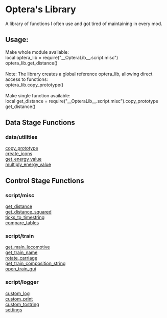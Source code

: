 # Optera's Library
A library of functions I often use and got tired of maintaining in every mod.

## Usage:

Make whole module available:<br />
local optera_lib = require("\_\_OpteraLib\_\_.script.misc")<br />
optera_lib.get_distance()<br />
<br />
Note: The library creates a global reference optera_lib, allowing direct access to functions:<br />
optera_lib.copy_prototype()<br />
<br />
Make single function available:<br />
local get_distance = require("\_\_OpteraLib\_\_.script.misc").copy_prototype<br />
get_distance()<br />



## Data Stage Functions

### data/utilities
[copy_prototype](https://github.com/Yousei9/Opteras-Library/wiki/Data-Stage-Functions#copy_prototype)<br />
[create_icons](https://github.com/Yousei9/Opteras-Library/wiki/Data-Stage-Functions#create_icons)<br />
[get_energy_value](https://github.com/Yousei9/Opteras-Library/wiki/Data-Stage-Functions#get_energy_value)<br />
[multiply_energy_value](https://github.com/Yousei9/Opteras-Library/wiki/Data-Stage-Functions#multiply_energy_value)<br />

## Control Stage Functions

### script/misc
[get_distance](https://github.com/Yousei9/Opteras-Library/wiki/Control-Stage-Functions#get_distance)<br />
[get_distance_squared](https://github.com/Yousei9/Opteras-Library/wiki/Control-Stage-Functions#get_distance_squared)<br />
[ticks_to_timestring](https://github.com/Yousei9/Opteras-Library/wiki/Control-Stage-Functions#ticks_to_timestring)<br />
[compare_tables](https://github.com/Yousei9/Opteras-Library/wiki/Control-Stage-Functions#compare_tables)<br />

### script/train
[get_main_locomotive](https://github.com/Yousei9/Opteras-Library/wiki/Control-Stage-Functions#get_main_locomotive)<br />
[get_train_name](https://github.com/Yousei9/Opteras-Library/wiki/Control-Stage-Functions#get_train_name)<br />
[rotate_carriage](https://github.com/Yousei9/Opteras-Library/wiki/Control-Stage-Functions#rotate_carriage)<br />
[get_train_composition_string](https://github.com/Yousei9/Opteras-Library/wiki/Control-Stage-Functions#get_train_composition_string)<br />
[open_train_gui](https://github.com/Yousei9/Opteras-Library/wiki/Control-Stage-Functions#open_train_gui)<br />

### script/logger
[custom_log](https://github.com/Yousei9/Opteras-Library/wiki/Control-Stage-Functions#custom_log)<br />
[custom_print](https://github.com/Yousei9/Opteras-Library/wiki/Control-Stage-Functions#custom_print)<br />
[custom_tostring](https://github.com/Yousei9/Opteras-Library/wiki/Control-Stage-Functions#custom_tostring)<br />
[settings](https://github.com/Yousei9/Opteras-Library/wiki/Control-Stage-Functions#settings)<br />
